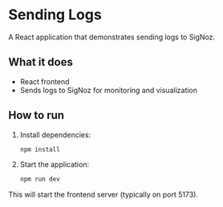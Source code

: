 # Sending Logs

A React application that demonstrates sending logs to SigNoz.

## What it does

- React frontend
- Sends logs to SigNoz for monitoring and visualization

## How to run

1. Install dependencies:
   ```bash
   npm install
   ```

2. Start the application:
   ```bash
   npm run dev
   ```

This will start the frontend server (typically on port 5173).
